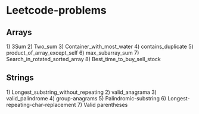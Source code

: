 # Leetcode-problems

<h2> Arrays</h2>
1) 3Sum
2) Two_sum
3) Container_with_most_water
4) contains_duplicate
5) product_of_array_except_self
6) max_subarray_sum
7) Search_in_rotated_sorted_array
8) Best_time_to_buy_sell_stock

<h2> Strings</h2>
1) Longest_substring_without_repeating
2) valid_anagrama
3) valid_palindrome
4) group-anagrams
5) Palindromic-substring
6) Longest-repeating-char-replacement
7) Valid parentheses